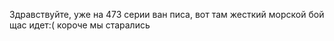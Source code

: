 Здравствуйте, уже на 473 серии ван писа, вот там жесткий морской бой щас идет:( 
короче мы старались 
